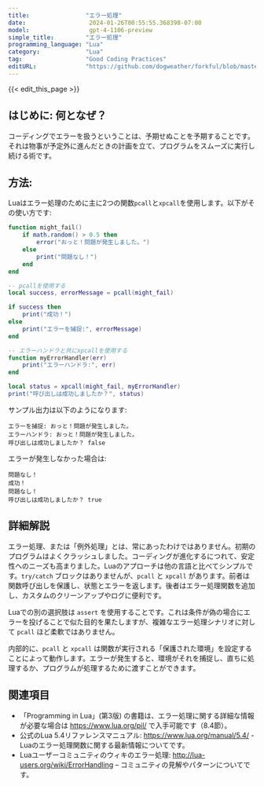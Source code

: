 ```yaml
---
title:                "エラー処理"
date:                  2024-01-26T00:55:55.368398-07:00
model:                 gpt-4-1106-preview
simple_title:         "エラー処理"
programming_language: "Lua"
category:             "Lua"
tag:                  "Good Coding Practices"
editURL:              "https://github.com/dogweather/forkful/blob/master/content/ja/lua/handling-errors.md"
---
```


{{< edit_this_page >}}

## はじめに: 何となぜ？
コーディングでエラーを扱うということは、予期せぬことを予期することです。それは物事が予定外に進んだときの計画を立て、プログラムをスムーズに実行し続ける術です。

## 方法:
Luaはエラー処理のために主に2つの関数`pcall`と`xpcall`を使用します。以下がその使い方です:

```lua
function might_fail()
    if math.random() > 0.5 then
        error("おっと！問題が発生しました。")
    else
        print("問題なし！")
    end
end

-- pcallを使用する
local success, errorMessage = pcall(might_fail)

if success then
    print("成功！")
else
    print("エラーを捕捉:", errorMessage)
end

-- エラーハンドラと共にxpcallを使用する
function myErrorHandler(err)
    print("エラーハンドラ:", err)
end

local status = xpcall(might_fail, myErrorHandler)
print("呼び出しは成功しましたか？", status)
```

サンプル出力は以下のようになります:

```
エラーを捕捉: おっと！問題が発生しました。
エラーハンドラ: おっと！問題が発生しました。
呼び出しは成功しましたか？ false
```
エラーが発生しなかった場合は:
```
問題なし！
成功！
問題なし！
呼び出しは成功しましたか？ true
```

## 詳細解説
エラー処理、または「例外処理」とは、常にあったわけではありません。初期のプログラムはよくクラッシュしました。コーディングが進化するにつれて、安定性へのニーズも高まりました。Luaのアプローチは他の言語と比べてシンプルです。`try/catch` ブロックはありませんが、`pcall` と `xpcall` があります。前者は関数呼び出しを保護し、状態とエラーを返します。後者はエラー処理関数を追加し、カスタムのクリーンアップやログに便利です。

Luaでの別の選択肢は `assert` を使用することです。これは条件が偽の場合にエラーを投げることで似た目的を果たしますが、複雑なエラー処理シナリオに対して `pcall` ほど柔軟ではありません。

内部的に、`pcall` と `xpcall` は関数が実行される「保護された環境」を設定することによって動作します。エラーが発生すると、環境がそれを捕捉し、直ちに処理するか、プログラムが処理するために渡すことができます。

## 関連項目
- 「Programming in Lua」(第3版) の書籍は、エラー処理に関する詳細な情報が必要な場合は https://www.lua.org/pil/ で入手可能です（8.4節）。
- 公式のLua 5.4リファレンスマニュアル: https://www.lua.org/manual/5.4/ - Luaのエラー処理関数に関する最新情報についてです。
- Luaユーザーコミュニティのウィキのエラー処理: http://lua-users.org/wiki/ErrorHandling – コミュニティの見解やパターンについてです。